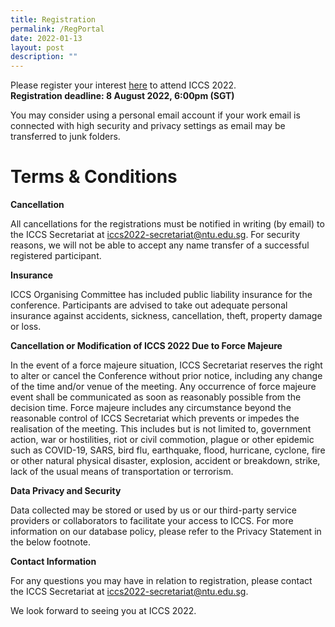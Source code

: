 ```yaml
---
title: Registration
permalink: /RegPortal
date: 2022-01-13
layout: post
description: ""
---
```

Please register your interest [here](https://go.gov.sg/kmjzt5) to attend ICCS 2022.  
**Registration deadline: 8 August 2022, 6:00pm (SGT)**  

You may consider using a personal email account if your work email is connected with high security and privacy settings as email may be transferred to junk folders. 

# Terms & Conditions  

**Cancellation**

All cancellations for the registrations must be notified in writing (by email) to the ICCS Secretariat at iccs2022-secretariat@ntu.edu.sg. For security reasons, we will not be able to accept any name transfer of a successful registered participant.

**Insurance**

ICCS Organising Committee has included public liability insurance for the conference.  Participants are advised to take out adequate personal insurance against accidents, sickness, cancellation, theft, property damage or loss.

**Cancellation or Modification of ICCS 2022 Due to Force Majeure**

In the event of a force majeure situation, ICCS Secretariat reserves the right to alter or cancel the Conference without prior notice, including any change of the time and/or venue of the meeting. Any occurrence of force majeure event shall be communicated as soon as reasonably possible from the decision time. Force majeure includes any circumstance beyond the reasonable control of ICCS Secretariat which prevents or impedes the realisation of the meeting. This includes but is not limited to, government action, war or hostilities, riot or civil commotion, plague or other epidemic such as COVID-19, SARS, bird flu, earthquake, flood, hurricane, cyclone, fire or other natural physical disaster, explosion, accident or breakdown, strike, lack of the usual means of transportation or terrorism.

**Data Privacy and Security**

Data collected may be stored or used by us or our third-party service providers or collaborators to facilitate your access to ICCS. For more information on our database policy, please refer to the Privacy Statement in the below footnote.

**Contact Information**

For any questions you may have in relation to registration, please contact the ICCS Secretariat at iccs2022-secretariat@ntu.edu.sg.

We look forward to seeing you at ICCS 2022.